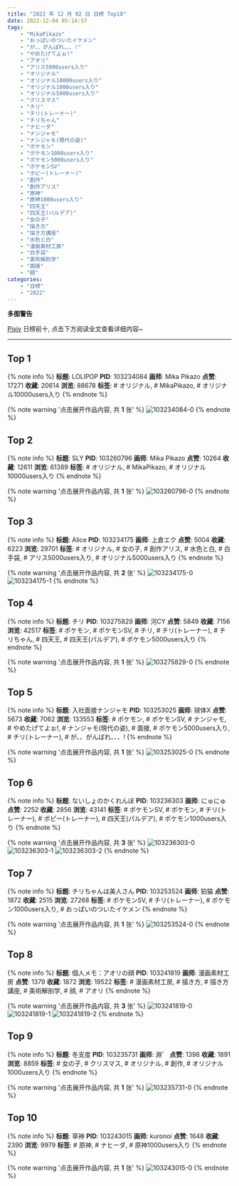```yaml
---
title: "2022 年 12 月 02 日 日榜 Top10"
date: 2022-12-04 05:14:57
tags:
    - "MikaPikazo"
    - "おっぱいのついたイケメン"
    - "が、、がんばれ、、、!"
    - "やめたげてよぉ!"
    - "アオリ"
    - "アリス5000users入り"
    - "オリジナル"
    - "オリジナル10000users入り"
    - "オリジナル1000users入り"
    - "オリジナル5000users入り"
    - "クリスマス"
    - "チリ"
    - "チリ(トレーナー)"
    - "チリちゃん"
    - "ナヒーダ"
    - "ナンジャモ"
    - "ナンジャモ(現代の姿)"
    - "ポケモン"
    - "ポケモン1000users入り"
    - "ポケモン5000users入り"
    - "ポケモンSV"
    - "ポピー(トレーナー)"
    - "創作"
    - "創作アリス"
    - "原神"
    - "原神1000users入り"
    - "四天王"
    - "四天王(パルデア)"
    - "女の子"
    - "描き方"
    - "描き方講座"
    - "水色と白"
    - "漫画素材工房"
    - "白手袋"
    - "美術解剖学"
    - "面接"
    - "顔"
categories:
    - "日榜"
    - "2022"
---
```


<i class="fa fa-triangle-exclamation"></i>**多图警告**<i class="fa fa-triangle-exclamation"></i>

[Pixiv](https://www.pixiv.net/) 日榜前十, 点击下方阅读全文查看详细内容~

<!-- more -->

---

## Top 1

{% note info %}
**标题**: LOLIPOP
**PID**: 103234084 **画师**: Mika Pikazo
**点赞**: 17271 **收藏**: 20614 **浏览**: 88678
**标签**: # オリジナル, # MikaPikazo, # オリジナル10000users入り
{% endnote %}

{% note warning '点击展开作品内容, 共 **1** 张' %}
![103234084-0](https://i.pixiv.re/img-original/img/2022/12/01/00/00/03/103234084_p0.png)
{% endnote %}

## Top 2

{% note info %}
**标题**: SLY
**PID**: 103260796 **画师**: Mika Pikazo
**点赞**: 10264 **收藏**: 12611 **浏览**: 61389
**标签**: # オリジナル, # MikaPikazo, # オリジナル10000users入り
{% endnote %}

{% note warning '点击展开作品内容, 共 **1** 张' %}
![103260796-0](https://i.pixiv.re/img-original/img/2022/12/02/00/00/04/103260796_p0.png)
{% endnote %}

## Top 3

{% note info %}
**标题**: Alice
**PID**: 103234175 **画师**: 上倉エク
**点赞**: 5004 **收藏**: 6223 **浏览**: 29701
**标签**: # オリジナル, # 女の子, # 創作アリス, # 水色と白, # 白手袋, # アリス5000users入り, # オリジナル5000users入り
{% endnote %}

{% note warning '点击展开作品内容, 共 **2** 张' %}
![103234175-0](https://i.pixiv.re/img-original/img/2022/12/01/00/00/19/103234175_p0.jpg)
![103234175-1](https://i.pixiv.re/img-original/img/2022/12/01/00/00/19/103234175_p1.jpg)
{% endnote %}

## Top 4

{% note info %}
**标题**: チリ
**PID**: 103275829 **画师**: 河CY
**点赞**: 5849 **收藏**: 7156 **浏览**: 42517
**标签**: # ポケモン, # ポケモンSV, # チリ, # チリ(トレーナー), # チリちゃん, # 四天王, # 四天王(パルデア), # ポケモン5000users入り
{% endnote %}

{% note warning '点击展开作品内容, 共 **1** 张' %}
![103275829-0](https://i.pixiv.re/img-original/img/2022/12/02/17/59/38/103275829_p0.jpg)
{% endnote %}

## Top 5

{% note info %}
**标题**: 入社面接ナンジャモ
**PID**: 103253025 **画师**: 球体X
**点赞**: 5673 **收藏**: 7062 **浏览**: 133553
**标签**: # ポケモン, # ポケモンSV, # ナンジャモ, # やめたげてよぉ!, # ナンジャモ(現代の姿), # 面接, # ポケモン5000users入り, # チリ(トレーナー), # が、、がんばれ、、、!
{% endnote %}

{% note warning '点击展开作品内容, 共 **1** 张' %}
![103253025-0](https://i.pixiv.re/img-original/img/2022/12/01/19/45/53/103253025_p0.png)
{% endnote %}

## Top 6

{% note info %}
**标题**: ないしょのかくれんぼ
**PID**: 103236303 **画师**: にゅにゅ
**点赞**: 2252 **收藏**: 2856 **浏览**: 43141
**标签**: # ポケモンSV, # ポケモン, # チリ(トレーナー), # ポピー(トレーナー), # 四天王(パルデア), # ポケモン1000users入り
{% endnote %}

{% note warning '点击展开作品内容, 共 **3** 张' %}
![103236303-0](https://i.pixiv.re/img-original/img/2022/12/01/00/52/46/103236303_p0.png)
![103236303-1](https://i.pixiv.re/img-original/img/2022/12/01/00/52/46/103236303_p1.png)
![103236303-2](https://i.pixiv.re/img-original/img/2022/12/01/00/52/46/103236303_p2.png)
{% endnote %}

## Top 7

{% note info %}
**标题**: チリちゃんは美人さん
**PID**: 103253524 **画师**: 狛猫
**点赞**: 1872 **收藏**: 2515 **浏览**: 27268
**标签**: # ポケモンSV, # チリ(トレーナー), # ポケモン1000users入り, # おっぱいのついたイケメン
{% endnote %}

{% note warning '点击展开作品内容, 共 **1** 张' %}
![103253524-0](https://i.pixiv.re/img-original/img/2022/12/01/20/01/43/103253524_p0.jpg)
{% endnote %}

## Top 8

{% note info %}
**标题**: 個人メモ：アオリの顔
**PID**: 103241819 **画师**: 漫画素材工房
**点赞**: 1379 **收藏**: 1872 **浏览**: 19522
**标签**: # 漫画素材工房, # 描き方, # 描き方講座, # 美術解剖学, # 顔, # アオリ
{% endnote %}

{% note warning '点击展开作品内容, 共 **3** 张' %}
![103241819-0](https://i.pixiv.re/img-original/img/2022/12/01/08/00/03/103241819_p0.jpg)
![103241819-1](https://i.pixiv.re/img-original/img/2022/12/01/08/00/03/103241819_p1.jpg)
![103241819-2](https://i.pixiv.re/img-original/img/2022/12/01/08/00/03/103241819_p2.jpg)
{% endnote %}

## Top 9

{% note info %}
**标题**: 冬支度
**PID**: 103235731 **画师**: 淵゛
**点赞**: 1398 **收藏**: 1891 **浏览**: 8859
**标签**: # 女の子, # クリスマス, # オリジナル, # 創作, # オリジナル1000users入り
{% endnote %}

{% note warning '点击展开作品内容, 共 **1** 张' %}
![103235731-0](https://i.pixiv.re/img-original/img/2022/12/01/00/34/08/103235731_p0.jpg)
{% endnote %}

## Top 10

{% note info %}
**标题**: 草神
**PID**: 103243015 **画师**: kuronoi
**点赞**: 1648 **收藏**: 2390 **浏览**: 9979
**标签**: # 原神, # ナヒーダ, # 原神1000users入り
{% endnote %}

{% note warning '点击展开作品内容, 共 **1** 张' %}
![103243015-0](https://i.pixiv.re/img-original/img/2022/12/01/09/51/02/103243015_p0.png)
{% endnote %}
